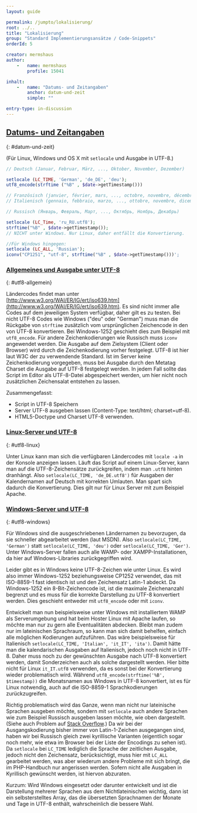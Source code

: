```yaml
---
layout: guide

permalink: /jumpto/lokalisierung/
root: ../..
title: "Lokalisierung"
group: "Standard Implementierungsansätze / Code-Snippets"
orderId: 5

creator: mermshaus
author:
    -   name: mermshaus
        profile: 15041

inhalt:
    -   name: "Datums- und Zeitangaben"
        anchor: datum-und-zeit
        simple: ""

entry-type: in-discussion
---
```


## [Datums- und Zeitangaben](#datum-und-zeit)
{: #datum-und-zeit}

(Für Linux, Windows und OS X mit `setlocale` und Ausgabe in UTF-8.)

~~~ php
// Deutsch (Januar, Februar, März, ..., Oktober, November, Dezember)

setlocale (LC_TIME, 'German', 'de_DE', 'deu');
utf8_encode(strftime ("%B" , $date->getTimestamp()))

// Französisch (janvier, février, mars, ..., octobre, novembre, décembre)
// Italienisch (gennaio, febbraio, marzo, ..., ottobre, novembre, dicembre)

// Russisch (Январь, Февраль, Март, ..., Октябрь, Ноябрь, Декабрь)

setlocale (LC_Time, 'ru_RU.utf8');
strftime("%B" , $date->getTimestamp());
// NICHT unter Windows. Nur Linux, daher entfällt die Konvertierung.

//Für Windows hingegen:
setlocale (LC_ALL, 'Russian');
iconv("CP1251", "utf-8", strftime("%B" , $date->getTimestamp()))';
~~~

### [Allgemeines und Ausgabe unter UTF-8](#utf8-allgemein)
{: #utf8-allgemein}

Ländercodes findet man unter [http://www.w3.org/WAI/ER/IG/ert/iso639.htm](http://www.w3.org/WAI/ER/IG/ert/iso639.htm). Es sind nicht immer alle Codes auf dem jeweiligen System verfügbar, daher gilt es zu testen. Bei nicht UTF-8 Codes wie Windows ("deu" oder "German") muss man die Rückgabe von `strftime` zusätzlich vom ursprünglichen Zeichencode in den von UTF-8 konvertieren. Bei Windows-1252 geschieht dies zum Beispiel mit `utf8_encode`. Für andere Zeichenkodierungen wie Russisch muss `iconv` angewendet werden. Die Ausgabe auf dem Zielsystem (Client oder Browser) wird durch die Zeichenkodierung vorher festgelegt. UTF-8 ist hier laut W3C der zu verwendende Standard. Ist im Server keine Zeichenkodierung vorgegeben, muss bei Ausgabe durch den Metatag Charset die Ausgabe auf UTF-8 festgelegt werden. In jedem Fall sollte das Script im Editor als UTF-8-Datei abgespeichert werden, um hier nicht noch zusätzlichen Zeichensalat entstehen zu lassen.

Zusammengefasst:

- Script in UTF-8 Speichern
- Server UTF-8 ausgeben lassen (Content-Type: text/html; charset=utf-8).
- HTML5-Doctype und Charset UTF-8 verwenden.

### [Linux-Server und UTF-8](#utf8-linux)
{: #utf8-linux}

Unter Linux kann man sich die verfügbaren Ländercodes mit `locale -a` in der Konsole anzeigen lassen. Läuft das Script auf einem Linux-Server, kann man auf die UTF-8-Zeichensätze zurückgreifen, indem man `.utf8` hinten dranhängt. Also `setlocale(LC_TIME, 'de_DE.utf8')` für Ausgaben der Kalendernamen auf Deutsch mit korrekten Umlauten. Man spart sich dadurch die Konvertierung. Dies gilt nur für Linux Server mit zum Beispiel Apache.

### [Windows-Server und UTF-8](#utf8-windows)
{: #utf8-windows}

Für Windows sind die ausgeschriebenen Ländernamen zu bevorzugen, da sie schneller abgearbeitet werden (laut MSDN). Also `setlocale(LC_TIME, 'German')` statt `setlocale(LC_TIME, 'deu')` oder `setlocale(LC_TIME, 'Ger')`. Unter Windows-Server fallen auch alle WAMP- oder XAMPP-Installationen, da hier auf Windows-Libraries zurückgegriffen wird.

Leider gibt es in Windows keine UTF-8-Zeichen wie unter Linux. Es wird also immer Windows-1252 beziehungsweise CP1252 verwendet, das mit ISO-8859-1 fast identisch ist und den Zeichensatz Latin-1 abdeckt. Da Windows-1252 ein 8-Bit-Zeichencode ist, ist die maximale Zeichenanzahl begrenzt und es muss für die korrekte Darstellung zu UTF-8 konvertiert werden. Dies geschieht entweder mit `utf8_encode` oder mit `iconv`.

Entwickelt man nun beispielsweise unter Windows mit installiertem WAMP als Serverumgebung und hat beim Hoster Linux mit Apache laufen, so möchte man nur zu gern alle Eventualitäten abdecken. Bleibt man zudem nur im lateinischen Sprachraum, so kann man sich damit behelfen, einfach alle möglichen Kodierungen aufzuführen. Das wäre beispielsweise für Italienisch `setlocale(LC_TIME, 'Italian', 'it_IT', 'ita')`. Damit hätte man die kalendarischen Ausgaben auf Italienisch, jedoch noch nicht in UTF-8. Daher muss noch zu der gewünschten Ausgabe nach UTF-8 konvertiert werden, damit Sonderzeichen auch als solche dargestellt werden. Hier bitte nicht für Linux `it_IT.utf8` verwenden, da es sonst bei der Konvertierung wieder problematisch wird. Während `utf8_encode(strftime('%B', $timestamp))` die Monatsnamen aus Windows in UTF-8 konvertiert, ist es für Linux notwendig, auch auf die ISO-8859-1 Sprachkodierungen zurückzugreifen.

Richtig problematisch wird das Ganze, wenn man nicht nur lateinische Sprachen ausgeben möchte, sondern mit `setlocale` auch andere Sprachen wie zum Beispiel Russisch ausgeben lassen möchte, wie oben dargestellt. (Siehe auch Problem auf [Stack Overflow](http://stackoverflow.com/questions/18513742/ru-ru-russian-setlocale-not-working-on-date-and-time).) Da wir bei der Ausgangskodierung bisher immer von Latin-1-Zeichen ausgegangen sind, haben wir bei Russisch gleich zwei kyrillische Varianten (eigentlich sogar noch mehr, wie etwa im Browser bei der Liste der Encodings zu sehen ist). Da `setlocale` bei `LC_TIME` lediglich die Sprache der zeitlichen Ausgabe, jedoch nicht den Zeichensatz, berücksichtigt, muss hier mit `LC_ALL` gearbeitet werden, was aber wiederum andere Probleme mit sich bringt, die im PHP-Handbuch nur angerissen werden. Sofern nicht alle Ausgaben in Kyrillisch gewünscht werden, ist hiervon abzuraten.

Kurzum: Wird Windows eingesetzt oder darunter entwickelt und ist die Darstellung mehrerer Sprachen aus dem Nichtlateinischen wichtig, dann ist ein selbsterstelltes Array, das die übersetzten Sprachnamen der Monate und Tage in UTF-8 enthält, wahrscheinlich die bessere Wahl.
